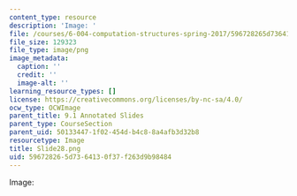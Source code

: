 ```yaml
---
content_type: resource
description: 'Image: '
file: /courses/6-004-computation-structures-spring-2017/596728265d7364130f37f263d9b98484_Slide28.png
file_size: 129323
file_type: image/png
image_metadata:
  caption: ''
  credit: ''
  image-alt: ''
learning_resource_types: []
license: https://creativecommons.org/licenses/by-nc-sa/4.0/
ocw_type: OCWImage
parent_title: 9.1 Annotated Slides
parent_type: CourseSection
parent_uid: 50133447-1f02-454d-b4c8-8a4afb3d32b8
resourcetype: Image
title: Slide28.png
uid: 59672826-5d73-6413-0f37-f263d9b98484
---
```

Image: 